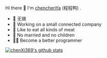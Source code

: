 
Hi there 👋   I'm [chenchenYa](https://chenxi369.github.io) (程程鸭) .

* 📍 无锡
* 🍉 Working on a small connected company
* 🍗 Like to eat all kinds of meat 
* 👫 No married and no children
* 🦸‍♂️ Become a better programmer 


[![chenXi369's github stats](https://github-readme-stats.vercel.app/api?username=chenXi369&show_icons=true&theme=tokyonight)](https://github.com/chenXi369)
